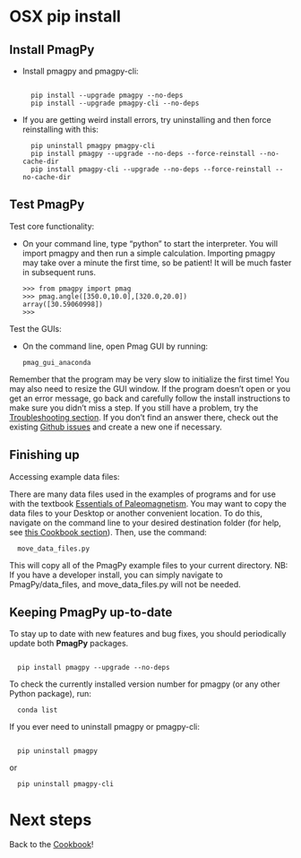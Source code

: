 # OSX pip install

<h2 id="install-pmagpy">Install PmagPy</h2>
<ul>
<li><p>Install pmagpy and pmagpy-cli:</p>
<pre><code>
  pip install --upgrade pmagpy --no-deps
  pip install --upgrade pmagpy-cli --no-deps</code></pre></li>
<li><p>If you are getting weird install errors, try uninstalling and
then force reinstalling with this:</p>
<pre><code>  pip uninstall pmagpy pmagpy-cli
  pip install pmagpy --upgrade --no-deps --force-reinstall --no-cache-dir
  pip install pmagpy-cli --upgrade --no-deps --force-reinstall --no-cache-dir
</code></pre></li>
</ul>
<h2 id="test-pmagpy">Test PmagPy</h2>
<p>Test core functionality:</p>
<ul>
<li><p>On your command line, type “python” to start the interpreter. You
will import pmagpy and then run a simple calculation. Importing pmagpy
may take over a minute the first time, so be patient! It will be much
faster in subsequent runs.</p>
<pre><code>&gt;&gt;&gt; from pmagpy import pmag
&gt;&gt;&gt; pmag.angle([350.0,10.0],[320.0,20.0])
array([30.59060998])
&gt;&gt;&gt;</code></pre></li>
</ul>
<p>Test the GUIs:</p>
<ul>
<li><p>On the command line, open Pmag GUI by running:</p>
<pre><code>pmag_gui_anaconda</code></pre></li>
</ul>
<p>Remember that the program may be very slow to initialize the first
time! You may also need to resize the GUI window. If the program doesn’t
open or you get an error message, go back and carefully follow the
install instructions to make sure you didn’t miss a step. If you still
have a problem, try the <a
href="https://earthref.org/PmagPy/cookbook/#trouble">Troubleshooting
section</a>. If you don’t find an answer there, check out the existing
<a href="https://github.com/PmagPy/PmagPy/issues">Github issues</a> and
create a new one if necessary.</p>
<h2 id="finishing-up">Finishing up</h2>
<p>Accessing example data files:</p>
<p>There are many data files used in the examples of programs and for
use with the textbook <a
href="http://earthref.org/MAGIC/books/Tauxe/Essentials/WebBook3.html">Essentials
of Paleomagnetism</a>. You may want to copy the data files to your
Desktop or another convenient location. To do this, navigate on the
command line to your desired destination folder (for help, see <a
href="https://earthref.org/PmagPy/cookbook/#file_system">this Cookbook
section</a>). Then, use the command:</p>
<pre><code>  move_data_files.py</code></pre>
<p>This will copy all of the PmagPy example files to your current
directory. NB: If you have a developer install, you can simply navigate
to PmagPy/data_files, and move_data_files.py will not be needed.</p>
<h2 id="keeping-pmagpy-up-to-date">Keeping PmagPy up-to-date</h2>
<p>To stay up to date with new features and bug fixes, you should
periodically update both <span><strong>PmagPy</strong></span>
packages.</p>
<pre><code>
  pip install pmagpy --upgrade --no-deps</code></pre>
<p>To check the currently installed version number for pmagpy (or any
other Python package), run:</p>
<pre><code>  conda list</code></pre>
<p>If you ever need to uninstall pmagpy or pmagpy-cli:</p>
<pre><code>
  pip uninstall pmagpy</code></pre>
<p>or</p>
<pre><code>  pip uninstall pmagpy-cli</code></pre>
<h1 id="next-steps">Next steps</h1>
<p>Back to the <a
href="https://earthref.org/PmagPy/cookbook/#next_steps">Cookbook</a>!</p>